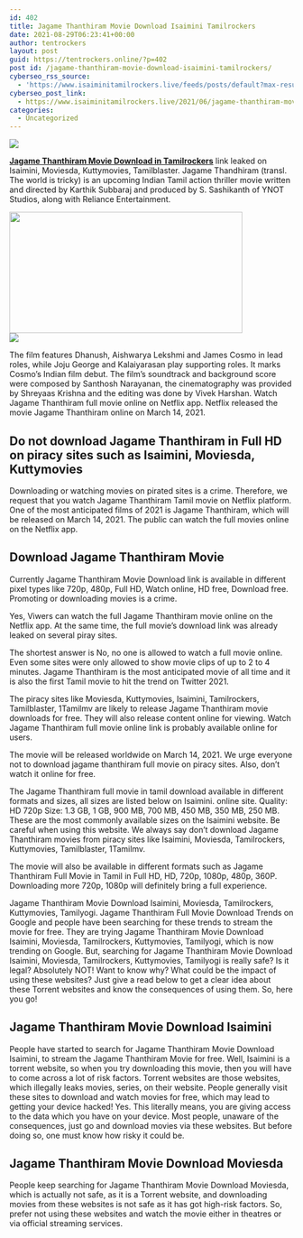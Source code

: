 ```yaml
---
id: 402
title: Jagame Thanthiram Movie Download Isaimini Tamilrockers
date: 2021-08-29T06:23:41+00:00
author: tentrockers
layout: post
guid: https://tentrockers.online/?p=402
post id: /jagame-thanthiram-movie-download-isaimini-tamilrockers/
cyberseo_rss_source:
  - 'https://www.isaiminitamilrockers.live/feeds/posts/default?max-results=150&start-index=1'
cyberseo_post_link:
  - https://www.isaiminitamilrockers.live/2021/06/jagame-thanthiram-movie-download.html
categories:
  - Uncategorized
---
```

<div class="media_block">
  <img src="https://1.bp.blogspot.com/-IrVpvMa2lqc/YNKlEGY_1VI/AAAAAAAAA7k/MV_oK6SblMwyRBZpMO7FUecUUNj75Z68ACLcBGAsYHQ/s72-w413-h215-c/Marielle-Price-1.png" class="media_thumbnail" />
</div>

<meta content="Jagame Thanthiram Movie Download in Tamilrockers &nbsp;link leaked on Isaimini, Moviesda, Kuttymovies, Tamilblaster. Jagame Thandhiram (transl. T..." name="twitter:description" />

  


<center>
</center>

**[Jagame Thanthiram Movie Download in Tamilrockers](https://www.tamilrockers.co.nz/jagame-thanthiram-movie-download-in-tamilrockers/)**&nbsp;link leaked on Isaimini, Moviesda, Kuttymovies, Tamilblaster. Jagame Thandhiram (transl. The world is tricky) is an upcoming Indian Tamil action thriller movie written and directed by Karthik Subbaraj and produced by S. Sashikanth of YNOT Studios, along with Reliance Entertainment.

<div class="separator">
  <a href="https://1.bp.blogspot.com/-IrVpvMa2lqc/YNKlEGY_1VI/AAAAAAAAA7k/MV_oK6SblMwyRBZpMO7FUecUUNj75Z68ACLcBGAsYHQ/s1640/Marielle-Price-1.png"><img loading="lazy" border="0" data-original-height="924" data-original-width="1640" height="215" src="https://1.bp.blogspot.com/-IrVpvMa2lqc/YNKlEGY_1VI/AAAAAAAAA7k/MV_oK6SblMwyRBZpMO7FUecUUNj75Z68ACLcBGAsYHQ/w413-h215/Marielle-Price-1.png" width="413" /></a>
</div>

<div class="separator">
  <a href="https://www.tamilrockers.co.nz/jagame-thanthiram-movie-download-in-tamilrockers/" target><img border="0" data-original-height="250" data-original-width="300" src="https://1.bp.blogspot.com/-2nCvjP9LUS4/YMdYKiRkJUI/AAAAAAAAA28/jXnUCAi7Hg068v8V3iuWLYTqfprHRH4HACLcBGAsYHQ/s0/e854879156f0849f3d27a89db88ed039.png" /></a>
</div>

The film features Dhanush, Aishwarya Lekshmi and James Cosmo in lead roles, while Joju George and Kalaiyarasan play supporting roles. It marks Cosmo’s Indian film debut. The film’s soundtrack and background score were composed by Santhosh Narayanan, the cinematography was provided by Shreyaas Krishna and the editing was done by Vivek Harshan. Watch Jagame Thanthiram full movie online on Netflix app. Netflix released the movie Jagame Thanthiram online on March 14, 2021.

## <span id="Do_not_download_Jagame_Thanthiram_in_Full_HD_on_Piracy_Sites_Like_Isaimini_Moviesda_Kuttymovies">Do not download Jagame Thanthiram in Full HD on piracy sites such as Isaimini, Moviesda, Kuttymovies</span>

Downloading or watching movies on pirated sites is a crime. Therefore, we request that you watch Jagame Thanthiram Tamil movie on Netflix platform. One of the most anticipated films of 2021 is Jagame Thanthiram, which will be released on March 14, 2021. The public can watch the full movies online on the Netflix app.

## <span id="Jagame_Thanthiram_Movie_Download">Download Jagame Thanthiram Movie</span>

Currently Jagame Thanthiram Movie Download link is available in different pixel types like 720p, 480p, Full HD, Watch online, HD free, Download free. Promoting or downloading movies is a crime.

Yes, Viwers can watch the full Jagame Thanthiram movie online on the Netflix app. At the same time, the full movie’s download link was already leaked on several piray sites.

The shortest answer is No, no one is allowed to watch a full movie online. Even some sites were only allowed to show movie clips of up to 2 to 4 minutes. Jagame Thanthiram is the most anticipated movie of all time and it is also the first Tamil movie to hit the trend on Twitter 2021.

The piracy sites like Moviesda, Kuttymovies, Isaimini, Tamilrockers, Tamilblaster, 1Tamilmv are likely to release Jagame Thanthiram movie downloads for free. They will also release content online for viewing. Watch Jagame Thanthiram full movie online link is probably available online for users.

The movie will be released worldwide on March 14, 2021. We urge everyone not to download jagame thanthiram full movie on piracy sites. Also, don’t watch it online for free.

The Jagame Thanthiram full movie in tamil download available in different formats and sizes, all sizes are listed below on Isaimini. online site. Quality: HD 720p Size: 1.3 GB, 1 GB, 900 MB, 700 MB, 450 MB, 350 MB, 250 MB. These are the most commonly available sizes on the Isaimini website. Be careful when using this website. We always say don’t download Jagame Thanthiram movies from piracy sites like Isaimini, Moviesda, Tamilrockers, Kuttymovies, Tamilblaster, 1Tamilmv.

The movie will also be available in different formats such as Jagame Thanthiram Full Movie in Tamil in Full HD, HD, 720p, 1080p, 480p, 360P. Downloading more 720p, 1080p will definitely bring a full experience.

<div class="page-descrip">
  Jagame Thanthiram Movie Download Isaimini, Moviesda, Tamilrockers, Kuttymovies, Tamilyogi. Jagame Thanthiram Full Movie Download Trends on Google and people have been searching for these trends to stream the movie for free. They are trying Jagame Thanthiram Movie Download Isaimini, Moviesda, Tamilrockers, Kuttymovies, Tamilyogi, which is now trending on Google. But, searching for Jagame Thanthiram Movie Download Isaimini, Moviesda, Tamilrockers, Kuttymovies, Tamilyogi is really safe? Is it legal? Absolutely NOT! Want to know why? What could be the impact of using these websites? Just give a read below to get a clear idea about these Torrent websites and know the consequences of using them. So, here you go!
</div>

<div>
  <h2 class="smooth-goto" id="jagame_thanthiram_movie_download_isaimini">
    Jagame Thanthiram Movie Download Isaimini
  </h2>
  
  <p>
    People have started to search for Jagame Thanthiram Movie Download Isaimini, to stream the Jagame Thanthiram Movie for free. Well, Isaimini is a torrent website, so when you try downloading this movie, then you will have to come across a lot of risk factors. Torrent websites are those websites, which illegally leaks movies, series, on their website. People generally visit these sites to download and watch movies for free, which may lead to getting your device hacked! Yes. This literally means, you are giving access to the data which you have on your device. Most people, unaware of the consequences, just go and download movies via these websites. But before doing so, one must know how risky it could be.
  </p>
  
  <h2 class="smooth-goto" id="jagame_thanthiram_movie_download_moviesda">
    Jagame Thanthiram Movie Download Moviesda
  </h2>
</div>

People keep searching for Jagame Thanthiram Movie Download Moviesda, which is actually not safe, as it is a Torrent website, and downloading movies from these websites is not safe as it has got high-risk factors. So, prefer not using these websites and watch the movie either in theatres or via official streaming services.&nbsp;

<center>
</center>